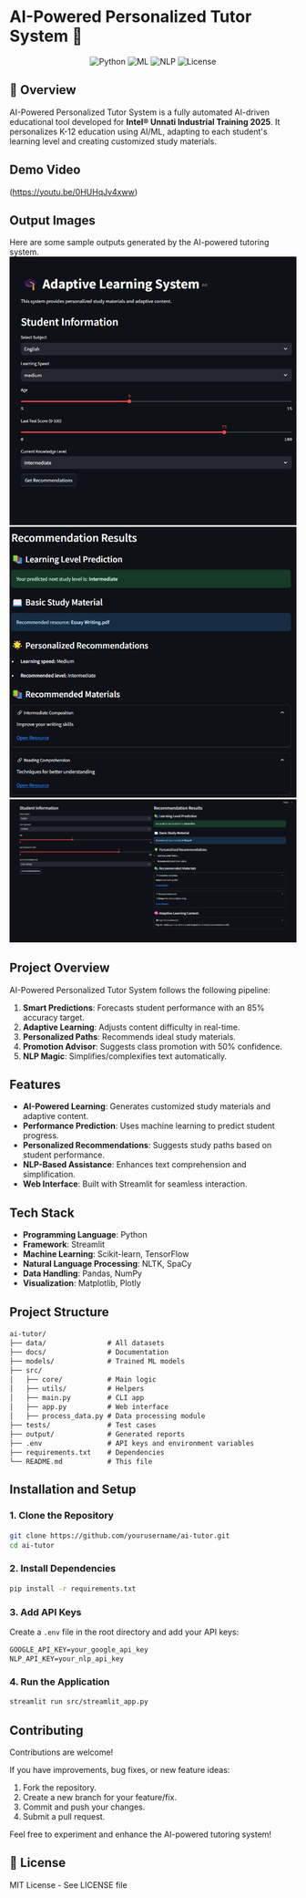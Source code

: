 # AI-Powered Personalized Tutor System 🚀

<div align="center">
  <img src="https://img.shields.io/badge/Python-3.8+-blue?logo=python" alt="Python">
  <img src="https://img.shields.io/badge/ML-ScikitLearn-orange?logo=scikit-learn" alt="ML">
  <img src="https://img.shields.io/badge/NLP-NLTK%20%7C%20SpaCy-yellowgreen" alt="NLP">
  <img src="https://img.shields.io/badge/License-MIT-green" alt="License">
</div>

## 📌 Overview
AI-Powered Personalized Tutor System is a fully automated AI-driven educational tool developed for **Intel® Unnati Industrial Training 2025**. It personalizes K-12 education using AI/ML, adapting to each student's learning level and creating customized study materials.

## Demo Video
(https://youtu.be/0HUHqJv4xww)

## Output Images
Here are some sample outputs generated by the AI-powered tutoring system.
![Sample Output 1](assets/Screenshot%202025-04-04%20152343.png)  
![Sample Output 2](assets/Screenshot%202025-04-04%20152407.png)  
![Sample Output 3](assets/Screenshot%202025-04-04%20152427.png)  


## Project Overview
AI-Powered Personalized Tutor System follows the following pipeline:

1. **Smart Predictions**: Forecasts student performance with an 85% accuracy target.
2. **Adaptive Learning**: Adjusts content difficulty in real-time.
3. **Personalized Paths**: Recommends ideal study materials.
4. **Promotion Advisor**: Suggests class promotion with 50% confidence.
5. **NLP Magic**: Simplifies/complexifies text automatically.

## Features
- **AI-Powered Learning**: Generates customized study materials and adaptive content.
- **Performance Prediction**: Uses machine learning to predict student progress.
- **Personalized Recommendations**: Suggests study paths based on student performance.
- **NLP-Based Assistance**: Enhances text comprehension and simplification.
- **Web Interface**: Built with Streamlit for seamless interaction.

## Tech Stack
- **Programming Language**: Python
- **Framework**: Streamlit
- **Machine Learning**: Scikit-learn, TensorFlow
- **Natural Language Processing**: NLTK, SpaCy
- **Data Handling**: Pandas, NumPy
- **Visualization**: Matplotlib, Plotly

## Project Structure
```
ai-tutor/
├── data/               # All datasets
├── docs/               # Documentation
├── models/             # Trained ML models
├── src/
│   ├── core/           # Main logic
│   ├── utils/          # Helpers
│   ├── main.py         # CLI app
│   ├── app.py          # Web interface
│   ├── process_data.py # Data processing module
├── tests/              # Test cases
├── output/             # Generated reports
├── .env                # API keys and environment variables
├── requirements.txt    # Dependencies
└── README.md           # This file
```

## Installation and Setup
### 1. Clone the Repository
```bash
git clone https://github.com/yourusername/ai-tutor.git  
cd ai-tutor
```
### 2. Install Dependencies
```bash
pip install -r requirements.txt
```
### 3. Add API Keys
Create a `.env` file in the root directory and add your API keys:
```
GOOGLE_API_KEY=your_google_api_key  
NLP_API_KEY=your_nlp_api_key
```
### 4. Run the Application
```bash
streamlit run src/streamlit_app.py
```

## Contributing
Contributions are welcome!

If you have improvements, bug fixes, or new feature ideas:
1. Fork the repository.
2. Create a new branch for your feature/fix.
3. Commit and push your changes.
4. Submit a pull request.

Feel free to experiment and enhance the AI-powered tutoring system!

## 📜 License
MIT License - See LICENSE file

